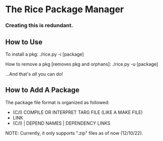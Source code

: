 # The Rice Package Manager
### Creating this is redundant.

## How to Use
To install a pkg:
    ./rice.py -i [package]

How to remove a pkg [removes pkg and orphans]:
    ./rice.py -u [package]

...And that's *all* you can do!

## How to Add A Package
The package file format is organized as followed:
* (C/I) COMPILE OR INTERPRET TARG FILE (LIKE A MAKE FILE)
* LINK
* (C/I) | DEPEND NAMES | DEPENDENCY LINKS

NOTE: Currently, it only supports ".zip" files as of now (12/10/22). 